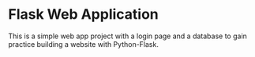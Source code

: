 # Flask Web Application
This is a simple web app project with a login page and a database to gain practice building a website with Python-Flask.
